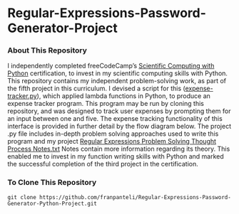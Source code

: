 # Regular-Expressions-Password-Generator-Project
### About This Repository
I independently completed freeCodeCamp’s [Scientific Computing with Python](https://www.freecodecamp.org/learn/scientific-computing-with-python/) certification, to invest in my scientific computing skills with Python. This repository contains my independent problem-solving work, as part of the fifth project in this curriculum. I devised a script for this ([expense-tracker.py](https://github.com/franpanteli/Python-Lambda-Functions-Expense-Tracker-Project/blob/main/expense-tracker.py)), which applied lambda functions in Python, to produce an expense tracker program. This program may be run by cloning this repository, and was designed to track user expenses by prompting them for an input between one and five. The expense tracking functionality of this interface is provided in further detail by the flow diagram below. The project .py file includes in-depth problem solving approaches used to write this program and my project [Regular Expressions Problem Solving Thought Process Notes.txt](https://github.com/franpanteli/Regular-Expressions-Password-Generator-Python-Project/blob/main/Regular%20Expressions%20Problem%20Solving%20Thought%20Process%20Notes.txt) Notes contain more information regarding its theory. This enabled me to invest in my function writing skills with Python and marked the successful completion of the third project in the certification.

### To Clone This Repository
```
git clone https://github.com/franpanteli/Regular-Expressions-Password-Generator-Python-Project.git
```
